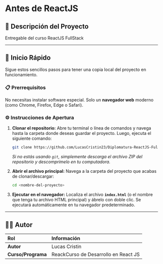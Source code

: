 # Antes de ReactJS

## 📝 Descripción del Proyecto

Entregable del curso ReactJS FullStack 

---

## 🚀 Inicio Rápido

Sigue estos sencillos pasos para tener una copia local del proyecto en funcionamiento.

### 📋 Prerrequisitos

No necesitas instalar software especial. Solo un **navegador web** moderno (como Chrome, Firefox, Edge o Safari).

### ⚙️ Instrucciones de Apertura

1.  **Clonar el repositorio:** Abre tu terminal o línea de comandos y navega hasta la carpeta donde deseas guardar el proyecto. Luego, ejecuta el siguiente comando:

    ```bash
    git clone https://github.com/LucasCristin23/Diplomatura-ReactJS-FullStack/tree/main/Ejercicio-1
    ```

    *Si no estás usando `git`, simplemente descarga el archivo ZIP del repositorio y descomprímelo en tu computadora.*

2.  **Abrir el archivo principal:** Navega a la carpeta del proyecto que acabas de clonar/descargar:

    ```bash
    cd <nombre-del-proyecto>
    ```

3.  **Ejecutar en el navegador:** Localiza el archivo **`index.html`** (o el nombre que tenga tu archivo HTML principal) y ábrelo con doble clic. Se ejecutará automáticamente en tu navegador predeterminado.

---

## 👨‍💻 Autor

| Rol | Información |
| :--- | :--- |
| **Autor** | Lucas Cristin |
| **Curso/Programa** | ReackCurso de Desarrollo en React JS |